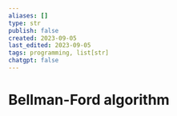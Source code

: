 ```yaml
---
aliases: []
type: str
publish: false
created: 2023-09-05
last_edited: 2023-09-05
tags: programming, list[str]
chatgpt: false
---
```

# Bellman-Ford algorithm